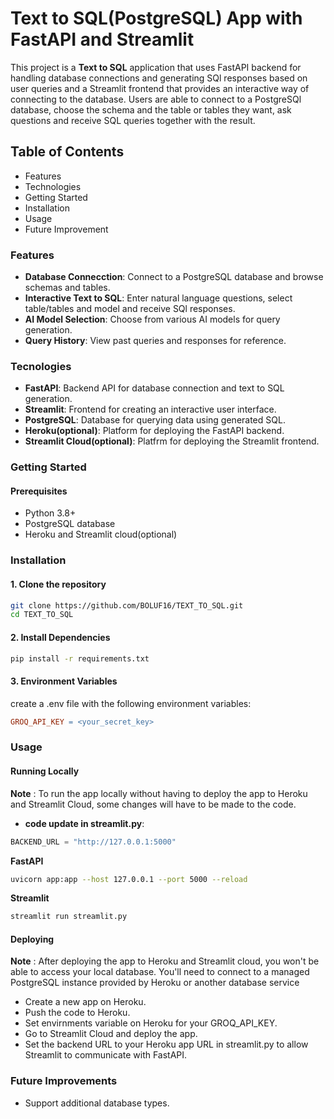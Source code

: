 # Text to SQL(PostgreSQL) App with FastAPI and Streamlit
This project is a **Text to SQL** application that uses FastAPI backend for handling database connections and generating SQl responses based on user queries and a Streamlit frontend that provides an interactive way of connecting to the database.
Users are able to connect to a PostgreSQl database, choose the schema and the table or tables they want, ask questions and receive SQL queries together with the result.

## Table of Contents
- Features
- Technologies
- Getting Started
- Installation
- Usage
- Future Improvement

### Features
- **Database Connecction**: Connect to a PostgreSQL database and browse schemas and tables.
- **Interactive Text to SQL**: Enter natural language questions, select table/tables and model and receive SQl responses.
- **AI Model Selection**: Choose from various AI models for query generation.
- **Query History**: View past queries and responses for reference.

### Tecnologies
- **FastAPI**: Backend API for database connection and text to SQL generation.
- **Streamlit**: Frontend for creating an interactive user interface.
- **PostgreSQL**: Database for querying data using generated SQL.
- **Heroku(optional)**: Platform for deploying the FastAPI backend.
- **Streamlit Cloud(optional)**: Platfrm for deploying the Streamlit frontend.

### Getting Started
#### Prerequisites
- Python 3.8+
- PostgreSQL database
- Heroku and Streamlit cloud(optional)

### Installation
#### 1. Clone the repository
```bash
git clone https://github.com/BOLUF16/TEXT_TO_SQL.git
cd TEXT_TO_SQL
```
#### 2. Install Dependencies
```bash
pip install -r requirements.txt
```
#### 3. Environment Variables
create a .env file with the following environment variables:
```makefile
GROQ_API_KEY = <your_secret_key>
```

### Usage
#### Running Locally
**Note** : To run the app locally without having to deploy the app to Heroku and Streamlit Cloud, some changes will have to be made to the code.
- **code update in streamlit.py**:
```python
BACKEND_URL = "http://127.0.0.1:5000"
```
**FastAPI**
```bash
uvicorn app:app --host 127.0.0.1 --port 5000 --reload
```
**Streamlit**
```bash
streamlit run streamlit.py
```
#### Deploying
**Note** :  After deploying the app to Heroku and Streamlit cloud, you won't be able to access your local database. You'll need to connect to a managed PostgreSQL instance provided by Heroku or another database service
- Create a new app on Heroku.
- Push the code to Heroku.
- Set envirnments variable on Heroku for your GROQ_API_KEY.
- Go to Streamlit Cloud and deploy the app.
- Set the backend URL to your Heroku app URL in streamlit.py to allow Streamlit to communicate with FastAPI.

### Future Improvements
- Support additional database types.
  





